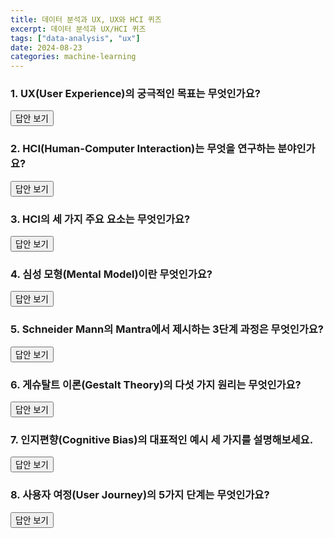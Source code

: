 ```yaml
---
title: 데이터 분석과 UX, UX와 HCI 퀴즈
excerpt: 데이터 분석과 UX/HCI 퀴즈
tags: ["data-analysis", "ux"]
date: 2024-08-23
categories: machine-learning
---
```


### 1. UX(User Experience)의 궁극적인 목표는 무엇인가요?

<div class="answer">
    <button class="toggle-answer">답안 보기</button>
    <div class="answer-content" style="display: none;">
       <strong>답안:</strong>
       사용자가 제품을 사용할 때 최적의 경험을 제공하는 것입니다.
       <br><strong>이유:</strong> UX는 사용자의 감정과 만족도를 극대화하여 제품의 지속적인 사용을 유도하는 데 중점을 둡니다. 최적의 경험을 제공하는 것이 제품의 성공과 직결됩니다.
    </div>
</div>

### 2. HCI(Human-Computer Interaction)는 무엇을 연구하는 분야인가요?

<div class="answer">
    <button class="toggle-answer">답안 보기</button>
    <div class="answer-content" style="display: none;">
       <strong>답안:</strong>
       인간과 컴퓨터 간의 상호작용을 연구하는 분야입니다.
       <br><strong>이유:</strong> HCI는 사용자가 기술과 어떻게 상호작용하는지를 이해하고, 이를 기반으로 사용자가 더 나은 경험을 할 수 있도록 설계하는 것이 목적입니다.
    </div>
</div>

### 3. HCI의 세 가지 주요 요소는 무엇인가요?

<div class="answer">
    <button class="toggle-answer">답안 보기</button>
    <div class="answer-content" style="display: none;">
       <strong>답안:</strong>
       유용성(Usefulness), 사용성(Usability), 감성(Emotional Impact)입니다.
       <br><strong>이유:</strong> 제품이 사용자의 요구를 얼마나 효과적으로 잘 충족시키는지, 일반 사용자도 쉽게 이해하고 사용할 수 있는지, 그리고 사용자가 그 과정에서 얼마나 긍정적인 감정을 느끼는지를 평가하는 핵심 기준
    </div>
</div>

### 4. 심성 모형(Mental Model)이란 무엇인가요?

<div class="answer">
    <button class="toggle-answer">답안 보기</button>
    <div class="answer-content" style="display: none;">
       <strong>답안:</strong>
       특정 개념, 사물, 사건 등에 대해 개인이 인식하는 이해 구조<br>
       <br><strong>이유:</strong> 사용자가 제품을 어떻게 인식하고 이해하는지에 따라 제품의 사용성과 만족도가 결정되므로, 제품은 사용자가 쉽게 이해할 수 있는, 쉽게 인지할 수 있는 방식으로 설계되어야 합니다.
    </div>
</div>

### 5. Schneider Mann의 Mantra에서 제시하는 3단계 과정은 무엇인가요?

<div class="answer">
    <button class="toggle-answer">답안 보기</button>
    <div class="answer-content" style="display: none;">
       <strong>답안:</strong>
       Overview First, Zoom and Filter, Details on Demand입니다.
       <br><strong>이유:</strong> 사용자가 데이터의 전체적인 개요를 먼저 볼 수 있어야 하고, 
       <br>관심 있는 부분은 확대, 불필요한 정보는 필터링하여서 세부 사항에 집중할 수 있어야 함. 
       <br>그리고 사용자가 필요할 때 언제든지 특정 데이터 포인트나 항목에 대한 정보를 요청할 수 있어야 함
    </div>
</div>

### 6. 게슈탈트 이론(Gestalt Theory)의 다섯 가지 원리는 무엇인가요?

<div class="answer">
    <button class="toggle-answer">답안 보기</button>
    <div class="answer-content" style="display: none;">
       <strong>답안:</strong>
       인간의 인지는 개별이 아닌 전체적인 구조에 근거한다는 이론.
       근접성의 원리, 유사성의 원리, 연속성의 원리, 폐쇄성의 원리, 그림-배경 분리입니다.
       <br><strong>이유:</strong> 가까운 요소끼리는 그룹으로 인식됨
       <br>외관이 유사한 요소들끼리 그룹화됨
       <br>연결된 또는 연속적인 패턴을 가진 요소들이 하나의 연속된 선이나 경로로 인식됨
       <br>불완전한 형태도 완전한 형태로 인식하려는 경향
       <br>어떤 요소를 주요 대상(그림)으로, 나머지를 배경으로 구분하는 능력
    </div>
</div>

### 7. 인지편향(Cognitive Bias)의 대표적인 예시 세 가지를 설명해보세요.

<div class="answer">
    <button class="toggle-answer">답안 보기</button>
    <div class="answer-content" style="display: none;">
       <strong>답안:</strong>
       확증편향(Confirmation Bias), 가용성 휴리스틱(Availability Heuristic), 앵커링(Anchoring)입니다.
       <br>자신의 믿음을 뒷받침하는 근거만 수집하고 해석하는 경향
       <br>쉽게 떠올릴 수 있는 정보를 기반으로 판단하는 경향
       <br>최초의 제시된 정보에 지나치게 의존하여 판단하는 경향
    </div>
</div>

### 8. 사용자 여정(User Journey)의 5가지 단계는 무엇인가요?

<div class="answer">
    <button class="toggle-answer">답안 보기</button>
    <div class="answer-content" style="display: none;">
       <strong>답안:</strong>
       유입, 활동, 재방문, 구매, 추천입니다.
    </div>
</div>
